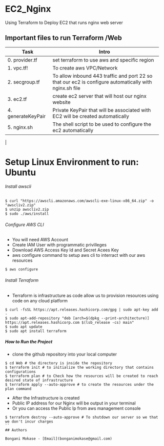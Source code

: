 # EC2_Nginx
Using Terraform to Deploy EC2 that runs nginx web server

## Important files to run Terraform /Web

| Task | Intro |
| --- | --- |
| 0. provider.tf | set terraform to use aws and specific region |
| 1.  vpc.tf! | To create aws VPC/Network |
| 2. secgroup.tf | To allow inbound 443 traffic and port 22 so that our ec2 is configure automatically with nginx.sh file|
| 3. ec2.tf | create ec2 server that will host our nginx website |
| 4. generateKeyPair | Private KeyPair that will be associated with EC2 will be created automatically |
| 5. nginx.sh | The shell script to be used to configure the ec2 automatically |
| 
# Setup Linux Environment to run: Ubuntu
###### Install awscli
```
$ curl "https://awscli.amazonaws.com/awscli-exe-linux-x86_64.zip" -o "awscliv2.zip"
$ unzip awscliv2.zip
$ sudo ./aws/install
```
###### Configure AWS CLI
* You will need AWS Account
* Create IAM User with programmatic privilleges
* Download AWS Access Key Id and Secret Acees Key
* aws configure command to setup aws cli to interract with our aws resources

```
$ aws configure
```

###### Install Terraform
* Terraform is infrastructure as code  allow us to provision resources using code on any cloud platform

```
$ curl -fsSL https://apt.releases.hashicorp.com/gpg | sudo apt-key add -
$ sudo apt-add-repository "deb [arch=$(dpkg --print-architecture)] https://apt.releases.hashicorp.com $(lsb_release -cs) main"
$ sudo apt update
$ sudo apt install terraform
```

##### How to Run the Project
* clone the github repository into your local computer

```
$ cd Web # the directory is inside the repository
$ terraform init # to initialize the working directory that contains configurations
$ terraform plan # to Check how the resources will be created to reach desired state of infrastructure
$ terraform apply --auto-approve # to create the resources under the plan command
```
* After the Infrastructure is created
* Public IP address for our Nginx will be output in your terminal
* Or you can access the Public Ip from aws management console

```
$ terraform destroy --auto-approve # To shutdown our server so we that we don't incur charges
``
## Authors

Bongani Mokase - [Email](bonganimokase@gmail.com)





